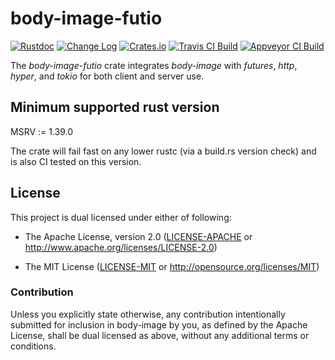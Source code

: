 # body-image-futio

[![Rustdoc](https://docs.rs/body-image-futio/badge.svg)](https://docs.rs/body-image-futio)
[![Change Log](https://img.shields.io/crates/v/body-image-futio.svg?maxAge=3600&label=change%20log&color=9cf)](https://github.com/dekellum/body-image/blob/master/body-image-futio/CHANGELOG.md)
[![Crates.io](https://img.shields.io/crates/v/body-image-futio.svg?maxAge=3600)](https://crates.io/crates/body-image-futio)
[![Travis CI Build](https://travis-ci.org/dekellum/body-image.svg?branch=master)](https://travis-ci.org/dekellum/body-image)
[![Appveyor CI Build](https://ci.appveyor.com/api/projects/status/0c2e9x4inktasxgf/branch/master?svg=true)](https://ci.appveyor.com/project/dekellum/body-image)

The _body-image-futio_ crate integrates _body-image_ with _futures_,
_http_, _hyper_, and _tokio_ for both client and server use.

## Minimum supported rust version

MSRV := 1.39.0

The crate will fail fast on any lower rustc (via a build.rs version
check) and is also CI tested on this version.

## License

This project is dual licensed under either of following:

* The Apache License, version 2.0 ([LICENSE-APACHE](LICENSE-APACHE)
  or http://www.apache.org/licenses/LICENSE-2.0)

* The MIT License ([LICENSE-MIT](LICENSE-MIT)
  or http://opensource.org/licenses/MIT)

### Contribution

Unless you explicitly state otherwise, any contribution intentionally submitted
for inclusion in body-image by you, as defined by the Apache License, shall be
dual licensed as above, without any additional terms or conditions.
